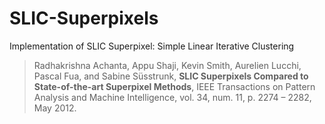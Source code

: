 # SLIC-Superpixels
Implementation of SLIC Superpixel: Simple Linear Iterative Clustering

> Radhakrishna Achanta, Appu Shaji, Kevin Smith, Aurelien Lucchi, Pascal Fua, and Sabine Süsstrunk, **SLIC Superpixels Compared to State-of-the-art Superpixel Methods**, IEEE Transactions on Pattern Analysis and Machine Intelligence, vol. 34, num. 11, p. 2274 – 2282, May 2012.
